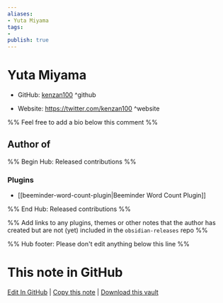 ```yaml
---
aliases:
- Yuta Miyama
tags:
- 
publish: true
---
```


# Yuta Miyama

- GitHub: [kenzan100](https://github.com/kenzan100/) ^github
<!-- - Discord: `@` ^discord-->
- Website: <https://twitter.com/kenzan100> ^website
<!-- - [[Publish sites|Publish site]]: ^publish-->

%% Feel free to add a bio below this comment %%


## Author of

%% Begin Hub: Released contributions %%
### Plugins
- [[beeminder-word-count-plugin|Beeminder Word Count Plugin]]

%% End Hub: Released contributions %%

%% Add links to any plugins, themes or other notes that the author has created but are not (yet) included in the `obsidian-releases` repo %%

<!--
### Unlisted plugins
-->

<!--
### Others
-->

<!--
## Sponsor this author

- [[GitHub sponsors]]: [Sponsor @kenzan100 on GitHub Sponsors](https://github.com/sponsors/kenzan100) ^github-sponsor
- [[Buy me a coffee]]: ^buy-me-a-coffee
- [[PayPal]]: ^paypal
- [[Patreon]]: ^patreon

-->

<!--
## Follow this author
-->

<!-- - [[YouTube Channels|On YouTube]]: <https://> ^youtube-->
<!-- - Twitter: <https://> ^twitter-->
<!-- - ... -->

%% Hub footer: Please don't edit anything below this line %%

# This note in GitHub

<span class="git-footer">[Edit In GitHub](https://github.dev/obsidian-community/obsidian-hub/blob/main/01%20-%20Community/People/kenzan100.md "git-hub-edit-note") | [Copy this note](https://raw.githubusercontent.com/obsidian-community/obsidian-hub/main/01%20-%20Community/People/kenzan100.md "git-hub-copy-note") | [Download this vault](https://github.com/obsidian-community/obsidian-hub/archive/refs/heads/main.zip "git-hub-download-vault") </span>
